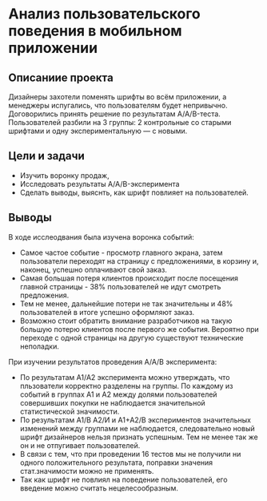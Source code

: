 # Анализ пользовательского поведения в мобильном приложении
## Описаниие проекта
Дизайнеры захотели поменять шрифты во всём приложении, а менеджеры испугались, что пользователям будет непривычно. Договорились принять решение по результатам A/A/B-теста. Пользователей разбили на 3 группы: 2 контрольные со старыми шрифтами и одну экспериментальную — с новыми.
## Цели и задачи
* Изучить воронку продаж,
* Исследовать результаты A/A/B-эксперимента
* Сделать выводы, выяснть, как шрифт повлияет на пользователей.
## Выводы
В ходе исслеодвания была изучена воронка событий:

* Самое частое событие - просмотр главного экрана, затем пользователи переходят на страницу с предложениями, в корзину и, наконец, успешно оплачивают свой заказ.
* Самая большая потеря клиентов происходит после посещения главной страницы - 38% пользователей не идут смотреть предложения.
* Тем не менее, дальнейшие потери не так значительны и 48% пользователей в итоге успешно оформляют заказ.
* Возможно стоит обратить внимание разработчиков на такую большую потерю клиентов после первого же события. Вероятно при переходе с одной страницы на другую существуют технические неполадки.

При изучении результатов проведения A/A/B эксперимента:

* По результатам A1/A2 эксперимента можно утверждать, что пльзователи корректно разделены на группы. По каждому из событий в группах А1 и А2 между долями пользователей совершивших покупки не наблюдается значительной статистической значимости.
* По результатам A1/В A2/И и A1+A2/В экспериментов значительных изменений между группами не наблюдается, следовательно новый шрифт дизайнеров нельзя признать успешным. Тем не менее так же он и не отпугивает пользователей.
* В связи с тем, что при проведении 16 тестов мы не получили ни одного положительного результата, поправки значения стат.значимости можно не применять.
* Так как шрифт не повлиял на поведение пользователей, его введение можно считать нецелесообразным.
